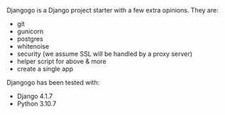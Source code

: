 Djangogo is a Django project starter with a few extra opinions. They are:
- git
- gunicorn
- postgres
- whitenoise
- security (we assume SSL will be handled by a proxy server)
- helper script for above & more
- create a single app

Djangogo has been tested with:
- Django 4.1.7
- Python 3.10.7
